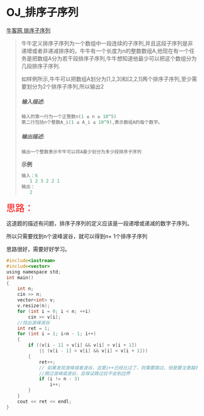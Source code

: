# OJ_排序子序列

[牛客网 排序子序列](https://www.nowcoder.com/questionTerminal/2d3f6ddd82da445d804c95db22dcc471?orderByHotValue=1&page=1&onlyReference=false)

>牛牛定义排序子序列为一个数组中一段连续的子序列,并且这段子序列是非递增或者非递减排序的。牛牛有一个长度为n的整数数组A,他现在有一个任务是把数组A分为若干段排序子序列,牛牛想知道他最少可以把这个数组分为几段排序子序列.
>
>   如样例所示,牛牛可以把数组A划分为[1,2,3]和[2,2,1]两个排序子序列,至少需要划分为2个排序子序列,所以输出2 
>
>##### **输入描述:**
>
>```C
>输入的第一行为一个正整数n(1 ≤ n ≤ 10^5)
>第二行包括n个整数A_i(1 ≤ A_i ≤ 10^9),表示数组A的每个数字。
>```
>
>##### **输出描述:**
>
>```C
>输出一个整数表示牛牛可以将A最少划分为多少段排序子序列
>```
>
> **示例**
>
>```C
>输入：6
>	 1 2 3 2 2 1
>输出：
>	 2
>```

<font size = 5 color = red> 思路：</font>

这道题的描述有问题，排序子序列的定义应该是一段递增或递减的数字子序列。

所以只需要找到n个波峰波谷，就可以得到n+ 1个排序子序列

思路很好，需要好好学习。

~~~C
#include<iostream>
#include<vector>
using namespace std;
int main()
{
	int n;
	cin >> n;
	vector<int> v;
	v.resize(n);
	for (int i = 0; i < n; ++i)
		cin >> v[i];
	//找出波峰波谷
	int ret = 1;
	for (int i = 1; i<n - 1; i++)
	{
		if ((v[i - 1] < v[i] && v[i] > v[i + 1])
			|| (v[i - 1] > v[i] && v[i] < v[i + 1]))
		{
			ret++;
			// 如果发现波峰或者波谷，这里i++已经比过了，则需要跳过，但是要注意越界。
			//跳过波峰或波谷，且保证跳过后不会到边界
			if (i != n - 3)
				i++;
		}
	}
	cout << ret << endl;
}
~~~

